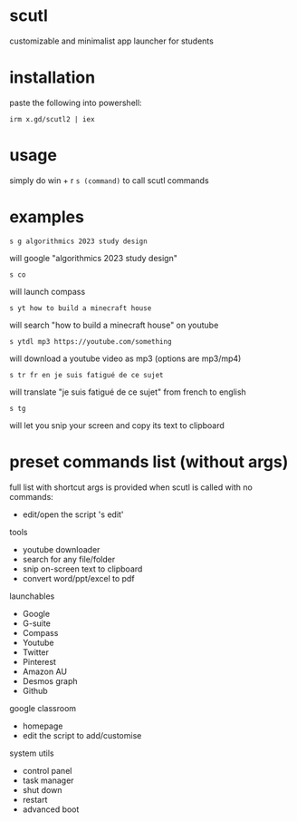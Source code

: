 # scutl
customizable and minimalist app launcher for students

# installation

paste the following into powershell:

```irm x.gd/scutl2 | iex```

# usage

simply do win + r `s (command)` to call scutl commands
 
# examples

```s g algorithmics 2023 study design```

 will google "algorithmics 2023 study design"
 
 
```s co```
 
 will launch compass
 
 
```s yt how to build a minecraft house```

 will search "how to build a minecraft house" on youtube
 
 
```s ytdl mp3 https://youtube.com/something```
 
 will download a youtube video as mp3 (options are mp3/mp4)
 

```s tr fr en je suis fatigué de ce sujet```
 
 will translate "je suis fatigué de ce sujet" from french to english
 

```s tg```
 
 will let you snip your screen and copy its text to clipboard
 

# preset commands list (without args)

full list with shortcut args is provided when scutl is called with no commands:

- edit/open the script 's edit'

tools

- youtube downloader 
- search for any file/folder
- snip on-screen text to clipboard
- convert word/ppt/excel to pdf

launchables

- Google
- G-suite
- Compass
- Youtube
- Twitter
- Pinterest 
- Amazon AU 
- Desmos graph
- Github 

 google classroom

- homepage
- edit the script to add/customise

system utils

- control panel
- task manager
- shut down
- restart
- advanced boot

